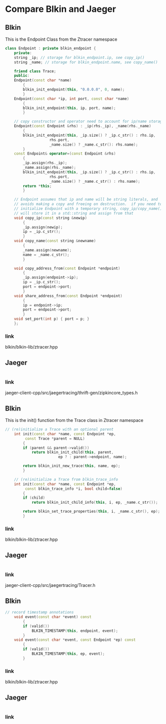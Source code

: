 
# Compare Blkin and Jaeger



## Blkin
This is the Endpoint Class from the Ztracer namespace
```C++
class Endpoint : private blkin_endpoint {
    private:
	string _ip; // storage for blkin_endpoint.ip, see copy_ip()
	string _name; // storage for blkin_endpoint.name, see copy_name()

	friend class Trace;
    public:
	Endpoint(const char *name)
	    {
		blkin_init_endpoint(this, "0.0.0.0", 0, name);
	    }
	Endpoint(const char *ip, int port, const char *name)
	    {
		blkin_init_endpoint(this, ip, port, name);
	    }

	// copy constructor and operator need to account for ip/name storage
	Endpoint(const Endpoint &rhs) : _ip(rhs._ip), _name(rhs._name)
	    {
		blkin_init_endpoint(this, _ip.size() ? _ip.c_str() : rhs.ip,
				    rhs.port,
				    _name.size() ? _name.c_str(): rhs.name);
	    }
	const Endpoint& operator=(const Endpoint &rhs)
	    {
		_ip.assign(rhs._ip);
		_name.assign(rhs._name);
		blkin_init_endpoint(this, _ip.size() ? _ip.c_str() : rhs.ip,
				    rhs.port,
				    _name.size() ? _name.c_str() : rhs.name);
		return *this;
	    }

	// Endpoint assumes that ip and name will be string literals, and
	// avoids making a copy and freeing on destruction.  if you need to
	// initialize Endpoint with a temporary string, copy_ip/copy_name()
	// will store it in a std::string and assign from that
	void copy_ip(const string &newip)
	    {
		_ip.assign(newip);
		ip = _ip.c_str();
	    }
	void copy_name(const string &newname)
	    {
		_name.assign(newname);
		name = _name.c_str();
	    }

	void copy_address_from(const Endpoint *endpoint)
	    {
		_ip.assign(endpoint->ip);
		ip = _ip.c_str();
		port = endpoint->port;
	    }
	void share_address_from(const Endpoint *endpoint)
	    {
		ip = endpoint->ip;
		port = endpoint->port;
	    }
	void set_port(int p) { port = p; }
    };

```
### link
blkin/blkin-lib/ztracer.hpp   

## Jaeger
```C++

```
### link
jaeger-client-cpp/src/jaegertracing/thrift-gen/zipkincore_types.h


## Blkin
This is the init() function from the Trace class in Ztracer namespace
```C++
// (re)initialize a Trace with an optional parent
	int init(const char *name, const Endpoint *ep,
		 const Trace *parent = NULL)
	    {
		if (parent && parent->valid())
		    return blkin_init_child(this, parent,
					    ep ? : parent->endpoint, name);

		return blkin_init_new_trace(this, name, ep);
	    }

	// (re)initialize a Trace from blkin_trace_info
	int init(const char *name, const Endpoint *ep,
		 const blkin_trace_info *i, bool child=false)
	    {
		if (child)
		    return blkin_init_child_info(this, i, ep, _name.c_str());

		return blkin_set_trace_properties(this, i, _name.c_str(), ep);
	    }
```
### link
blkin/blkin-lib/ztracer.hpp        

## Jaeger
```C++

```
### link
jaeger-client-cpp/src/jaegertracing/Tracer.h

## Blkin

```C++
// record timestamp annotations
	void event(const char *event) const
	    {
		if (valid())
		    BLKIN_TIMESTAMP(this, endpoint, event);
	    }
	void event(const char *event, const Endpoint *ep) const
	    {
		if (valid())
		    BLKIN_TIMESTAMP(this, ep, event);
	    }
```
### link
blkin/blkin-lib/ztracer.hpp   

## Jaeger
```C++

```
### link






